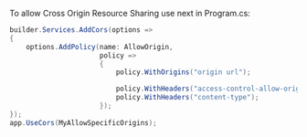 To allow Cross Origin Resource Sharing use next in Program.cs:
``` C#
builder.Services.AddCors(options =>
{
    options.AddPolicy(name: AllowOrigin,
                      policy =>
                      {
                          policy.WithOrigins("origin url");

                          policy.WithHeaders("access-control-allow-origin");
                          policy.WithHeaders("content-type");
                      });
});
app.UseCors(MyAllowSpecificOrigins);
```